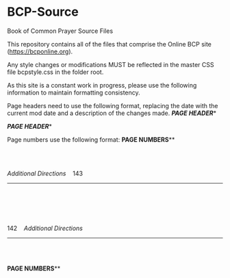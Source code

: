 # BCP-Source
Book of Common Prayer Source Files

This repository contains all of the files that comprise the Online BCP site (https://bcponline.org).

Any style changes or modifications MUST be reflected in the master CSS file bcpstyle.css in the folder root.

As this site is a constant work in progress, please use the following information to maintain formatting consistency.

Page headers need to use the following format, replacing the date with the current mod date and a description of the changes made.
***************************************PAGE HEADER****************************************

<!DOCTYPE html>

<!-- Page updated 01/08/17 -->

<html>

<head>
<meta charset="UTF-8">
<link rel="stylesheet" type="text/css" href="../bcpstyle.css"/>

***************************************PAGE HEADER****************************************


Page numbers use the following format:
**************************************PAGE NUMBERS****************************************


<br/>
<br/>
<p class="rightfoot"><em>Additional Directions</em>&nbsp;&nbsp;&nbsp;&nbsp;143</p>
<hr>
<br/>
<br/>


<br/>
<br/>
<p class="leftfoot">142&nbsp;&nbsp;&nbsp;&nbsp;<em>Additional Directions</em></p>
<hr>
<br/>
<br/>


**************************************PAGE NUMBERS****************************************
